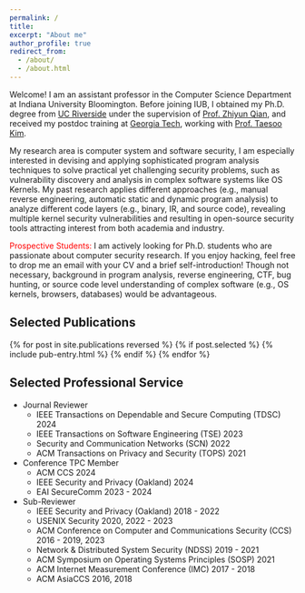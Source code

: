 ```yaml
---
permalink: /
title:
excerpt: "About me"
author_profile: true
redirect_from: 
  - /about/
  - /about.html
---
```


Welcome! I am an assistant professor in the Computer Science Department at Indiana University Bloomington. 
Before joining IUB, I obtained my Ph.D. degree from [UC Riverside](https://www.ucr.edu) 
under the supervision of [Prof. Zhiyun Qian](https://www.cs.ucr.edu/~zhiyunq/), 
and received my postdoc training at [Georgia Tech](https://www.gatech.edu), 
working with [Prof. Taesoo Kim](https://taesoo.kim).  

My research area is computer system and software security, I am especially interested in devising and applying 
sophisticated  program analysis techniques to solve practical yet challenging security problems, 
such as vulnerability discovery and analysis in complex software systems like OS Kernels. 
My past research applies different approaches (e.g., manual reverse engineering, automatic static and dynamic 
program analysis) to analyze different code layers (e.g., binary, IR, and source code), revealing multiple kernel security 
vulnerabilities and resulting in open-source security tools attracting interest from both academia and industry.  

<span style="color:red;">Prospective Students: </span>
I am actively looking for Ph.D. students who are passionate about computer security research. 
If you enjoy hacking, feel free to drop me an email with your CV and a brief self-introduction! 
Though not necessary, background in program analysis, reverse engineering, CTF, bug hunting, 
or source code level understanding of complex software (e.g., OS kernels, browsers, databases) 
would be advantageous.  

## Selected Publications  
{% for post in site.publications reversed %}
  {% if post.selected %}
    {% include pub-entry.html %}
  {% endif %}
{% endfor %}

## Selected Professional Service  
* Journal Reviewer
  * IEEE Transactions on Dependable and Secure Computing (TDSC) 2024
  * IEEE Transactions on Software Engineering (TSE) 2023
  * Security and Communication Networks (SCN) 2022
  * ACM Transactions on Privacy and Security (TOPS) 2021
* Conference TPC Member
  * ACM CCS 2024 
  * IEEE Security and Privacy (Oakland) 2024
  * EAI SecureComm 2023 - 2024
* Sub-Reviewer
  * IEEE Security and Privacy (Oakland) 2018 - 2022
  * USENIX Security 2020, 2022 - 2023
  * ACM Conference on Computer and Communications Security (CCS) 2016 - 2019, 2023
  * Network & Distributed System Security (NDSS) 2019 - 2021
  * ACM Symposium on Operating Systems Principles (SOSP) 2021
  * ACM Internet Measurement Conference (IMC) 2017 - 2018
  * ACM AsiaCCS 2016, 2018